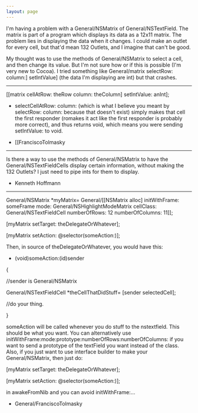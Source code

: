```yaml
---
layout: page
---
```


I'm having a problem with a General/NSMatrix of General/NSTextField. The matrix is part of a program which displays its data as a 12x11 matrix. The problem lies in displaying the data when it changes. I could make an outlet for every cell, but that'd mean 132 Outlets, and I imagine that can't be good.

My thought was to use the methods of General/NSMatrix to select a cell, and then change its value. But I'm not sure how or if this is possible (I'm very new to Cocoa). I tried something like General/matrix selectRow: column:] setIntValue] (the data I'm displaying are     int) but that crashes.

----

[[matrix cellAtRow: theRow column: theColumn] setIntValue: anInt];

- selectCellAtRow: column: (which is what I believe you meant by selectRow: column: because that doesn't exist) simply makes that cell the first responder (romakes it act like the first responder is probably more correct), and thus returns void, which means you were sending setIntValue: to void.

- [[FranciscoTolmasky

----

Is there a way to use the methods of General/NSMatrix to have the General/NSTextFieldCells display certain information, without making the 132 Outlets? I just need to pipe ints for them to display.

- Kenneth Hoffmann

----

    

General/NSMatrix *myMatrix= General/[[NSMatrix alloc] initWithFrame: someFrame mode: General/NSHighlightModeMatrix cellClass: General/NSTextFieldCell numberOfRows: 12 numberOfColumns: 11]];

[myMatrix setTarget: theDelegateOrWhatever];

[myMatrix setAction: @selector(someAction:)];

Then, in source of theDelegateOrWhatever, you would have this:

- (void)someAction:(id)sender

{

//sender is General/NSMatrix

General/NSTextFieldCell *theCellThatDidStuff= [sender selectedCell];

//do your thing.

}



someAction will be called whenever you do stuff to the nstextfield.  This should be what you want.  You can alternatively use initWithFrame:mode:prototype:numberOfRows:numberOfColumns: if you want to send a prototype of the textField you want instead of the class.  Also, if you just want to use interface builder to make your General/NSMatrix, then just do:

    
[myMatrix setTarget: theDelegateOrWhatever];

[myMatrix setAction: @selector(someAction:)];



in awakeFromNib and you can avoid initWithFrame:... 

- General/FranciscoTolmasky